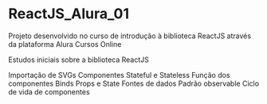 # ReactJS_Alura_01
Projeto desenvolvido no curso de introdução à biblioteca ReactJS através da plataforma Alura Cursos Online

Estudos iniciais sobre a biblioteca ReactJS

Importação de SVGs
Componentes Stateful e Stateless
Função dos componentes
Binds
Props e State
Fontes de dados
Padrão observable
Ciclo de vida de componentes
